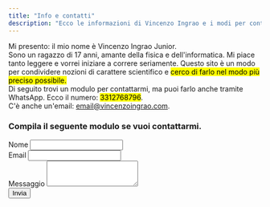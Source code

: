 ```yaml
---
title: "Info e contatti"
description: "Ecco le informazioni di Vincenzo Ingrao e i modi per contattarlo."
---
```

Mi presento: il mio nome è Vincenzo Ingrao Junior.  
Sono un ragazzo di 17 anni, amante della fisica e dell'informatica. Mi piace tanto leggere e vorrei iniziare a correre seriamente. Questo sito è un modo per condividere nozioni di carattere scientifico e <mark>cerco di farlo nel modo più preciso possibile.</mark>  
Di seguito trovi un modulo per contattarmi, ma puoi farlo anche tramite WhatsApp. Ecco il numero: <mark>3312768796</mark>.  
C'è anche un'email: <a href="mailto:email@vincenzoingrao.com" title="Invia un'email a Vincenzo Ingrao">email@vincenzoingrao.com</a>.
<h3 class="form-subtitle">Compila il seguente modulo se vuoi contattarmi.</h3>
    <form data-netlify="true" method="post" name="contact-form" action="/conferma">
    <div class="form-div">
    <label class="form-label" for="name">Nome</label>
    <input type="text" name="name" id="name" class="form-text">
    </div>
    <div class="form-div">
    <label class="form-label" for="email">Email</label>
    <input type="text" name="email" id="email" class="form-text">
    </div>
    <div class="form-div">
    <label class="form-label" for="message">Messaggio</label>
    <textarea type="text" name="message" id="message" class="form-text-message" rows="3"></textarea>
    </div>
    <div class="form-div">
    <input class="form-button" type="submit" value="Invia">
    </div>
</form>